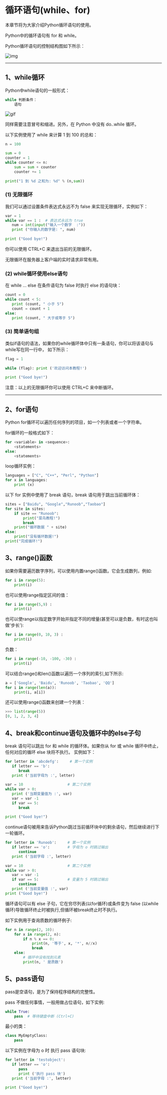 # 循环语句(while、for) #

本章节将为大家介绍Python循环语句的使用。

Python中的循环语句有 for 和 while。

Python循环语句的控制结构图如下所示：

![img](../images/while-loop-01.png)

----

## 1、while循环 ##

Python中while语句的一般形式：
```python
while 判断条件：
    语句
```

![gif](../images/while-loop-02.gif)

同样需要注意冒号和缩进。另外，在 Python 中没有 do..while 循环。

以下实例使用了 while 来计算 1 到 100 的总和：
```python
n = 100
 
sum = 0
counter = 1
while counter <= n:
    sum = sum + counter
    counter += 1
 
print("1 到 %d 之和为: %d" % (n,sum))
```

### (1) 无限循环 ###

我们可以通过设置条件表达式永远不为 false 来实现无限循环，实例如下：
```python
var = 1
while var == 1 :  # 表达式永远为 true
   num = int(input("输入一个数字  :"))
   print ("你输入的数字是: ", num)
 
print ("Good bye!")
```
你可以使用 CTRL+C 来退出当前的无限循环。

无限循环在服务器上客户端的实时请求非常有用。 

### (2) while循环使用else语句 ###

在 while … else 在条件语句为 false 时执行 else 的语句块：
```python
count = 0
while count < 5:
   print (count, " 小于 5")
   count = count + 1
else:
   print (count, " 大于或等于 5")
```

### (3) 简单语句组 ###

类似if语句的语法，如果你的while循环体中只有一条语句，你可以将该语句与while写在同一行中， 如下所示：
```python
flag = 1
 
while (flag): print ('欢迎访问本教程!')
 
print ("Good bye!")
```
注意：以上的无限循环你可以使用 CTRL+C 来中断循环。

---

## 2、for语句 ##

Python for循环可以遍历任何序列的项目，如一个列表或者一个字符串。

for循环的一般格式如下：

```python
for <variable> in <sequence>:
    <statements>
else:
    <statements>
```

loop循环实例：

```python
languages = ["C", "C++", "Perl", "Python"] 
for x in languages:
    print (x)
```

以下 for 实例中使用了 break 语句，break 语句用于跳出当前循环体：
```python
sites = ["Baidu", "Google","Runoob","Taobao"]
for site in sites:
    if site == "Runoob":
        print("菜鸟教程!")
        break
    print("循环数据 " + site)
else:
    print("没有循环数据!")
print("完成循环!")
```

## 3、range()函数 ##

如果你需要遍历数字序列，可以使用内置range()函数。它会生成数列，例如:
```python
for i in range(5):
    print(i)
```

也可以使用range指定区间的值：
```python
for i in range(5,9) :
    print(i)
```

也可以使range以指定数字开始并指定不同的增量(甚至可以是负数，有时这也叫做'步长'):
```python
for i in range(0, 10, 3) :
    print(i)
```

负数：
```python
for i in range(-10, -100, -30) :
    print(i)
```

可以结合range()和len()函数以遍历一个序列的索引,如下所示:
```python
a = ['Google', 'Baidu', 'Runoob', 'Taobao', 'QQ']
for i in range(len(a)):
    print(i, a[i])
```

还可以使用range()函数来创建一个列表：
```python
>>> list(range(5))
[0, 1, 2, 3, 4]
```

## 4、break和continue语句及循环中的else子句 ##

break 语句可以跳出 for 和 while 的循环体。如果你从 for 或 while 循环中终止，任何对应的循环 else 块将不执行。 实例如下：
```python
for letter in 'abcdefg':     # 第一个实例
   if letter == 'b':
      break
   print ('当前字母为 :', letter)
  
var = 10                    # 第二个实例
while var > 0:              
   print ('当期变量值为 :', var)
   var = var -1
   if var == 5:
      break
 
print ("Good bye!")
```

continue语句被用来告诉Python跳过当前循环块中的剩余语句，然后继续进行下一轮循环。
```python
for letter in 'Runoob':     # 第一个实例
   if letter == 'o':        # 字母为 o 时跳过输出
      continue
   print ('当前字母 :', letter)
 
var = 10                    # 第二个实例
while var > 0:              
   var = var -1
   if var == 5:             # 变量为 5 时跳过输出
      continue
   print ('当前变量值 :', var)
print ("Good bye!")
```

循环语句可以有 else 子句，它在穷尽列表(以for循环)或条件变为 false (以while循环)导致循环终止时被执行,但循环被break终止时不执行。

如下实例用于查询质数的循环例子:
```python
for n in range(2, 10):
    for x in range(2, n):
        if n % x == 0:
            print(n, '等于', x, '*', n//x)
            break
    else:
        # 循环中没有找到元素
        print(n, ' 是质数')
```

## 5、pass语句 ##

pass是空语句，是为了保持程序结构的完整性。

pass 不做任何事情，一般用做占位语句，如下实例:
```python
while True:
    pass  # 等待键盘中断 (Ctrl+C)
```

最小的类：
```python
class MyEmptyClass:
    pass
```

以下实例在字母为 o 时 执行 pass 语句块:
```python
for letter in 'testobject': 
   if letter == 'o':
      pass
      print ('执行 pass 块')
   print ('当前字母 :', letter)
 
print ("Good bye!")
```

